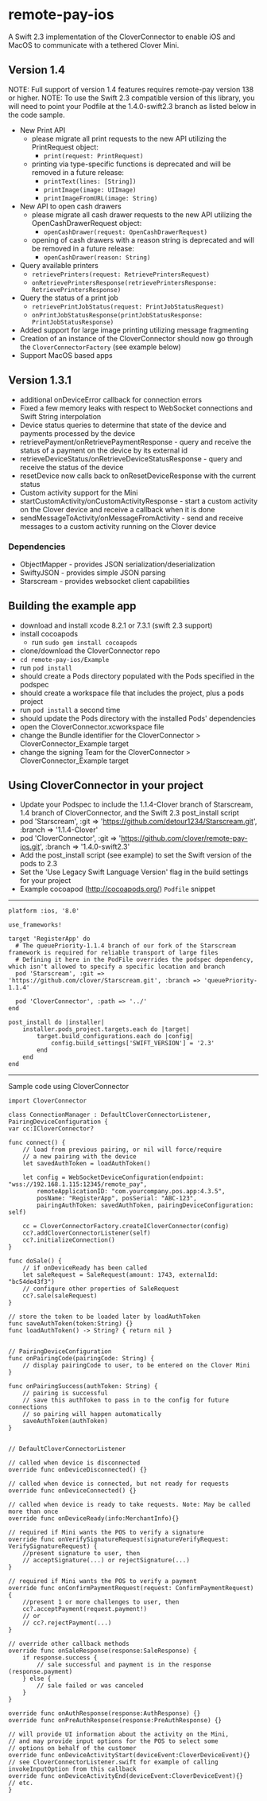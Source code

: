 # remote-pay-ios

A Swift 2.3 implementation of the CloverConnector to enable iOS and MacOS to communicate with a tethered Clover Mini.

## Version 1.4
NOTE: Full support of version 1.4 features requires remote-pay version 138 or higher.
NOTE: To use the Swift 2.3 compatible version of this library, you will need to point your Podfile at the 1.4.0-swift2.3 branch as listed below in the code sample.

- New Print API
    - please migrate all print requests to the new API utilizing the PrintRequest object:
        - `print(request: PrintRequest)`
    - printing via type-specific functions is deprecated and will be removed in a future release:
        - `printText(lines: [String])`
        - `printImage(image: UIImage)`
        - `printImageFromURL(image: String)`
- New API to open cash drawers
    - please migrate all cash drawer requests to the new API utilizing the OpenCashDrawerRequest object:
        - `openCashDrawer(request: OpenCashDrawerRequest)`
    - opening of cash drawers with a reason string is deprecated and will be removed in a future release:
        - `openCashDrawer(reason: String)`
- Query available printers
    - `retrievePrinters(request: RetrievePrintersRequest)`
    - `onRetrievePrintersResponse(retrievePrintersResponse: RetrievePrintersResponse)`
- Query the status of a print job
    - `retrievePrintJobStatus(request: PrintJobStatusRequest)`
    - `onPrintJobStatusResponse(printJobStatusResponse: PrintJobStatusResponse)`
- Added support for large image printing utilizing message fragmenting
- Creation of an instance of the CloverConnector should now go through the `CloverConnectorFactory` (see example below)
- Support MacOS based apps

## Version 1.3.1
- additional onDeviceError callback for connection errors
- Fixed a few memory leaks with respect to WebSocket connections and Swift String interpolation
- Device status queries to determine that state of the device and payments processed by the device
- retrievePayment/onRetrievePaymentResponse - query and receive the status of a payment on the device by its external id
- retrieveDeviceStatus/onRetrieveDeviceStatusResponse - query and receive the status of the device
- resetDevice now calls back to onResetDeviceResponse with the current status
- Custom activity support for the Mini
- startCustomActivity/onCustomActivityResponse - start a custom activity on the Clover device and receive a callback when it is done
- sendMessageToActivity/onMessageFromActivity - send and receive messages to a custom activity running on the Clover device

### Dependencies
- ObjectMapper - provides JSON serialization/deserialization
- SwiftyJSON - provides simple JSON parsing
- Starscream - provides websocket client capabilities

## Building the example app
- download and install xcode 8.2.1 or 7.3.1 (swift 2.3 support)
- install cocoapods
    - run `sudo gem install cocoapods`
- clone/download the CloverConnector repo
- `cd remote-pay-ios/Example`
- run `pod install`
- should create a Pods directory populated with the Pods specified in the podspec
- should create a workspace file that includes the project, plus a pods project
- run `pod install` a second time
- should update the Pods directory with the installed Pods' dependencies
- open the CloverConnector.xcworkspace file
- change the Bundle identifier for the CloverConnector > CloverConnector_Example target
- change the signing Team for the CloverConnector > CloverConnector_Example target

## Using CloverConnector in your project
- Update your Podspec to include the 1.1.4-Clover branch of Starscream, 1.4 branch of CloverConnector, and the Swift 2.3 post_install script
- pod 'Starscream', :git => 'https://github.com/detour1234/Starscream.git', :branch => '1.1.4-Clover'
- pod 'CloverConnector', :git => 'https://github.com/clover/remote-pay-ios.git', :branch => '1.4.0-swift2.3'
- Add the post_install script (see example) to set the Swift version of the pods to 2.3
- Set the 'Use Legacy Swift Language Version' flag in the build settings for your project
- Example cocoapod (http://cocoapods.org/) `Podfile` snippet
---
```
platform :ios, '8.0'

use_frameworks!

target 'RegisterApp' do
  # The queuePriority-1.1.4 branch of our fork of the Starscream framework is required for reliable transport of large files
  # Defining it here in the PodFile overrides the podspec dependency, which isn't allowed to specify a specific location and branch
  pod 'Starscream', :git => 'https://github.com/clover/Starscream.git', :branch => 'queuePriority-1.1.4'

  pod 'CloverConnector', :path => '../'
end

post_install do |installer|
    installer.pods_project.targets.each do |target|
        target.build_configurations.each do |config|
            config.build_settings['SWIFT_VERSION'] = '2.3'
        end
    end
end
```

---
Sample code using CloverConnector

```
import CloverConnector

class ConnectionManager : DefaultCloverConnectorListener, PairingDeviceConfiguration {
var cc:ICloverConnector?

func connect() {
    // load from previous pairing, or nil will force/require
    // a new pairing with the device
    let savedAuthToken = loadAuthToken()

    let config = WebSocketDeviceConfiguration(endpoint: "wss://192.168.1.115:12345/remote_pay",
        remoteApplicationID: "com.yourcompany.pos.app:4.3.5",
        posName: "RegisterApp", posSerial: "ABC-123",
        pairingAuthToken: savedAuthToken, pairingDeviceConfiguration: self)

    cc = CloverConnectorFactory.createICloverConnector(config)
    cc?.addCloverConnectorListener(self)
    cc?.initializeConnection()
}

func doSale() {
    // if onDeviceReady has been called
    let saleRequest = SaleRequest(amount: 1743, externalId: "bc54de43f3")
    // configure other properties of SaleRequest
    cc?.sale(saleRequest)
}

// store the token to be loaded later by loadAuthToken
func saveAuthToken(token:String) {}
func loadAuthToken() -> String? { return nil }


// PairingDeviceConfiguration
func onPairingCode(pairingCode: String) {
    // display pairingCode to user, to be entered on the Clover Mini
}

func onPairingSuccess(authToken: String) {
    // pairing is successful
    // save this authToken to pass in to the config for future connections
    // so pairing will happen automatically
    saveAuthToken(authToken)
}


// DefaultCloverConnectorListener

// called when device is disconnected
override func onDeviceDisconnected() {}

// called when device is connected, but not ready for requests
override func onDeviceConnected() {}

// called when device is ready to take requests. Note: May be called more than once
override func onDeviceReady(info:MerchantInfo){}

// required if Mini wants the POS to verify a signature
override func onVerifySignatureRequest(signatureVerifyRequest: VerifySignatureRequest) {
    //present signature to user, then
    // acceptSignature(...) or rejectSignature(...)
}

// required if Mini wants the POS to verify a payment
override func onConfirmPaymentRequest(request: ConfirmPaymentRequest) {
    //present 1 or more challenges to user, then
    cc?.acceptPayment(request.payment!)
    // or
    // cc?.rejectPayment(...)
}

// override other callback methods
override func onSaleResponse(response:SaleResponse) {
    if response.success {
        // sale successful and payment is in the response (response.payment)
    } else {
        // sale failed or was canceled
    }
}

override func onAuthResponse(response:AuthResponse) {}
override func onPreAuthResponse(response:PreAuthResponse) {}

// will provide UI information about the activity on the Mini,
// and may provide input options for the POS to select some
// options on behalf of the customer
override func onDeviceActivityStart(deviceEvent:CloverDeviceEvent){} // see CloverConnectorListener.swift for example of calling invokeInputOption from this callback
override func onDeviceActivityEnd(deviceEvent:CloverDeviceEvent){}
// etc.
}

```
